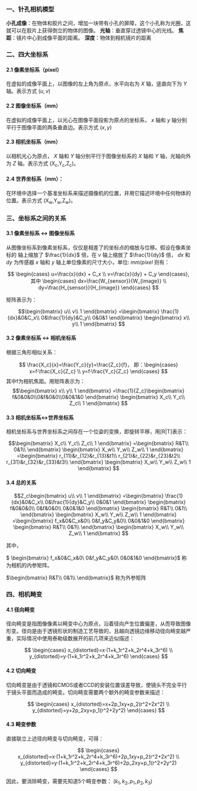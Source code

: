
### 一、针孔相机模型

**小孔成像**：在物体和胶片之间，增加一块带有小孔的屏障，这个小孔称为光圈，这就可以在胶片上获得倒立的物体的图像。
**光轴**：垂直穿过透镜中心的光线。
**焦距**：镜片中心到成像平面的距离。
**深度**：物体到相机镜片的距离

### 二、四大坐标系

#### 2.1 像素坐标系（pixel）
在虚拟的成像平面上，以图像的左上角为原点，水平向右为 $X$ 轴，竖直向下为 $Y$ 轴。表示方式 $(u,v)$

#### 2.2 图像坐标系（mm）
在虚拟的成像平面上，以光心在图像平面投影为原点的坐标系， $x$ 轴和 $y$ 轴分别平行于图像平面的两条垂直边。表示方式 $(x,y)$

#### 2.3 相机坐标系（mm）
以相机光心为原点， $X$ 轴和 $Y$ 轴分别平行于图像坐标系的 $X$ 轴和 $Y$ 轴，光轴向外为 $Z$ 轴。表示方式 (X<sub>c</sub>,Y<sub>c</sub>,Z<sub>c</sub>)。

#### 2.4 世界坐标系（mm）：
在环境中选择一个基准坐标系来描述摄像机的位置，并用它描述环境中任何物体的位置。表示方式 (X<sub>w</sub>,Y<sub>w</sub>,Z<sub>w</sub>)。

### 三、坐标系之间的关系
#### 3.1 像素坐标系 <-> 图像坐标系
从图像坐标系到像素坐标系，仅仅是相差了的坐标点的缩放与位移。假设在像素坐标的
轴上缩放了 $\frac{1}{dx}$ 倍，在 $v$ 轴上缩放了 $\frac{1}{dy}$ 倍， $dx$ 和 $dy$ 为传感器 $x$ 轴和 $y$ 轴上单位像素的尺寸大小，单位: $mm/pixel$  则有：

$$ \begin{cases}
    u=\frac{x}{dx} + C_x \\
    v=\frac{x}{dy} + C_y
\end{cases},
其中
\begin{cases}
    dx=\frac{W_{sensor}}{W_{image}} \\
    dy=\frac{H_{sensor}}{H_{image}} 
\end{cases} 
$$

矩阵表示为：

$$\begin{bmatrix}
    u\\
    v\\
    1
\end{bmatrix}
=\begin{bmatrix}
    \frac{1}{dx}&0&C_x\\
    0&\frac{1}{dy}&C_y\\
    0&0&1
\end{bmatrix}
\begin{bmatrix}
    x\\
    y\\
    1
\end{bmatrix}
$$

#### 3.2 像素坐标系 <-> 相机坐标系
根据三角形相似关系：

$$
\frac{X_c}{x}=\frac{Y_c}{y}=\frac{Z_c}{f}， 
即：\begin{cases}
    x=f·\frac{X_c}{Z_c} \\
    y=f·\frac{Y_c}{Z_c}
\end{cases}
$$
其中f为相机焦距。用矩阵表示为：
$$\begin{bmatrix}
    x\\
    y\\
    1
\end{bmatrix}
=\frac{1}{Z_c}\begin{bmatrix}
    f&0&0&0\\0&f&0&0\\0&0&1&0
\end{bmatrix}
\begin{bmatrix}
    X_c\\
    Y_c\\
    Z_c\\
    1
\end{bmatrix}
$$

#### 3.3 相机坐标系<->世界坐标系
相机坐标系与世界坐标系之间存在一个位姿的变换，即旋转平移，用[R|T]表示：

$$\begin{bmatrix}
    X_c\\
    Y_c\\
    Z_c\\
    1
\end{bmatrix}
=\begin{bmatrix}
    R&T\\
    0&1\\
\end{bmatrix}
\begin{bmatrix}
    X_w\\
    Y_w\\
    Z_w\\
    1
\end{bmatrix}
=\begin{bmatrix}
    r_{11}&r_{12}&r_{13}&t1\\
    r_{21}&r_{22}&r_{23}&t2\\
    r_{31}&r_{32}&r_{33}&t3\\
\end{bmatrix}
\begin{bmatrix}
    X_w\\
    Y_w\\
    Z_w\\
    1
\end{bmatrix}
$$

#### 3.4 总的关系

$$Z_c\begin{bmatrix}
    u\\
    v\\
    1
\end{bmatrix}
=\begin{bmatrix}
    \frac{1}{dx}&0&C_x\\
    0&\frac{1}{dy}&C_y\\
    0&0&1
\end{bmatrix}
\begin{bmatrix}
    f&0&0&0\\
    0&f&0&0\\
    0&0&1&0
\end{bmatrix}
\begin{bmatrix}
    R&T\\
    0&1\\
\end{bmatrix}
\begin{bmatrix}
    X_w\\
    Y_w\\
    Z_w\\
    1
\end{bmatrix}
=\begin{bmatrix}
    f_x&0&C_x&0\\
    0&f_y&C_y&0\\
    0&0&1&0
\end{bmatrix}
\begin{bmatrix}
    R&T\\
    0&1\\
\end{bmatrix}
\begin{bmatrix}
    X_w\\
    Y_w\\
    Z_w\\
    1
\end{bmatrix}
$$

其中， 

$
\begin{bmatrix}
    f_x&0&C_x&0\\
    0&f_y&C_y&0\\
    0&0&1&0
\end{bmatrix}$ 称为相机的内参矩阵。 

$\begin{bmatrix}
    R&T\\
    0&1\\
\end{bmatrix}$ 称为外参矩阵

### 四、相机畸变
#### 4.1 径向畸变
径向畸变是指图像像素以畸变中心为原点，沿着径向产生位置偏差，从而导致图像形变。径向是由于透镜形状的制造工艺导致的，且越向透镜边缘移动径向畸变越严重，实际情况中使用泰勒级数展开的前几项来近似描述：

$$
\begin{cases}
    x_{distorted}=x·(1+k_1r^2+k_2r^4+k_3r^6) \\
    y_{distorted}=y·(1+k_1r^2+k_2r^4+k_3r^6)
\end{cases}
$$

#### 4.2 切向畸变
切向畸变是由于透镜和CMOS或者CCD的安装位置误差导致，使镜头不完全平行于镜头平面而造成的畸变。切向畸变需要两个额外的畸变参数来描述：

$$
\begin{cases}
    x_{distorted}=x+2p_1xy+p_2(r^2+2x^2) \\
    y_{distorted}=y+2p_2xy+p_1(r^2+2y^2)
\end{cases}
$$

#### 4.3 畸变参数
直接联立上述径向畸变与切向畸变，可得：

$$
\begin{cases}
    x_{distorted}=x·(1+k_1r^2+k_2r^4+k_3r^6)+2p_1xy+p_2(r^2+2x^2) \\
    y_{distorted}=y·(1+k_1r^2+k_2r^4+k_3r^6)+2p_2xy+p_1(r^2+2y^2)
\end{cases}
$$

因此，要消除畸变，需要先知道5个畸变参数： $(k_1,k_2,p_1,p_2,k_3)$

